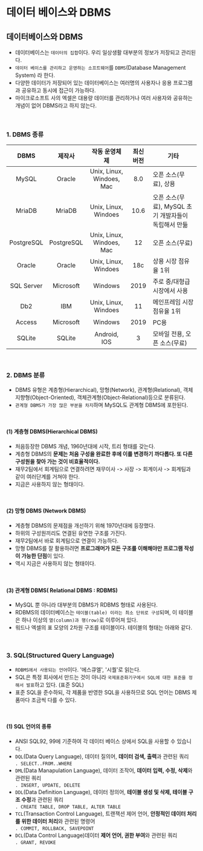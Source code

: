 # 데이터 베이스와 DBMS

## 데이터베이스와 DBMS
- 데이터베이스는 `데이터의 집합`이다. 우리 일상생활 대부분의 정보가 저장되고 관리된다.
- `데이터 베이스를 관리하고 운영하는 소프트웨어`를 `DBMS`(Database Management System) 라 한다.
- 다양한 데이터가 저장되어 있는 데이터베이스는 여러명의 사용자나 응용 프로그램과 공유하고 동시에 접근이 가능하다.
- 마이크로소프트 사의 엑셀은 대용량 데이터를 관리하거나 여러 사용자와 공유하는 개념이 없어 DBMS라고 하지 않는다.

<br />

### 1. DBMS 종류

DBMS|제작사|작동 운영체제|최신 버전|기타
:---:|:---:|:---:|:---:|---
MySQL|Oracle|Unix, Linux, Windoes, Mac|8.0|오픈 소스(무료), 상용
MriaDB|MriaDB|Unix, Linux, Windoes|10.6|오픈 소스(무료), MySQL 초기 개발자들이 독립해서 만듦
PostgreSQL|PostgreSQL|Unix, Linux, Windoes, Mac|12|오픈 소스(무료)
Oracle|Oracle|Unix, Linux, Windoes|18c|상용 시장 점유율 1위
SQL Server|Microsoft|Windows|2019|주로 중/대형급 시장에서 사용
Db2|IBM|Unix, Linux, Windoes|11|메인프레임 시장 점유율 1위
Access|Microsoft|Windows|2019|PC용
SQLite|SQLite|Android, IOS|3|모바일 전용, 오픈 소스(무료)

<br />

### 2. DBMS 분류
- DBMS 유형은 계층형(Hierarchical), 망형(Network), 관계형(Relational), 객체지향형(Object-Oriented), 객체관계형(Object-Relational)등으로 분류된다.
- `관계형 DBMS가 가장 많은 부분을 차지`하며  MySQL도 관계형 DBMS에 포한된다.

<br />

#### (1) 계층형 DBMS(Hierarchical DBMS) 
- 처음등장한 DBMS 개념, 1960년대에 시작, 트리 형태를 갖는다.
- 계층형 DBMS의 **문제는 처음 구성을 완료한 후에 이를 변경하기 까다롭다. 또 다른 구성원을 찾아 가는 것이 비효율적이다.**
- 재무2팀에서 회계팀으로 연결하려면 재무이사 -> 사장 -> 회계이사 -> 회계팀과 같이 여러단계를 거쳐야 한다.
- 지금은 사용하지 않는 형태이다.

<br />

#### (2) 망형 DBMS (Network DBMS) 
- 계층형 DBMS의 문제점을 개선하기 위해 1970년대에 등장했다.
- 하위의 구성원끼리도 연결된 유연한 구조를 가진다.
- 재무2팀에서 바로 회계팀으로 연결이 가능하다. 
- 망형 DBMS를 잘 활용하려면 **프로그래머가 모든 구조를 이해해야만 프로그램 작성이 가능한 단점**이 있다.
- 역시 지금은 사용하지 않는 형태이다.

<br />

#### (3) 관계형 DBMS( Relational DBMS : RDBMS)
- MySQL 뿐 아니라 대부분의 DBMS가 RDBMS 형태로 사용된다.
- RDBMS의 데이터베이스는 `테이블(table) 이라는 최소 단위로 구성`되며, 이 테이블은 하나 이상의 `열(column)과 행(row)`로 이루어져 있다.
- 워드나 엑셀의 표 모양의 2차원 구조를 테이블이다.  테이블의 형태는 아래와 같다.

<br />

### 3. SQL(Structured Query Language)
- `RDBMS에서 사용되는 언어`이다. '에스큐엘', '시퀄'로 읽는다.
- SQL은 특정 회사에서 만드는 것이 아니라 `국제표준화기구에서 SQL에 대한 표준을 정해서 발표`하고 있다. (표준 SQL)
- 표준 SQL을 준수하되, 각 제품을 반영한 SQL을 사용하므로 SQL 언어는 DBMS 제품마다 조금씩 다를 수 있다.

<br />

#### (1) SQL 언어의 종류

- ANSI SQL92, 99에 기준하여 각 데이터 베이스 상에서 SQL을 사용할 수 있습니다. 
- `DQL`(Data Query Language), 데이터 질의어, **데이터 검색, 출력**과 관련된 쿼리 <br />
    `. SELECT..FROM..WHERE` 
- `DML`(Data Manapulation Language), 데이터 조작어, **데이터 입력, 수정, 삭제**와 관련된 쿼리 <br />
    `. INSERT, UPDATE, DELETE`
- `DDL`(Data Definition Language), 데이터 정의어, **테이블 생성 및 삭제, 테이블 구조 수정**과 관련된 쿼리 <br />
    `. CREATE TABLE, DROP TABLE, ALTER TABLE`
- `TCL`(Transaction Control Language), 트랜잭션 제어 언어, **안정적인 데이터 처리를 위한 데이터 처리**와 관련된 명령어 <br />
    `. COMMIT, ROLLBACK, SAVEPOINT` 
- `DCL`(Data Control Language)데이터 **제어 언어, 권한 부여**와 관련된 쿼리 <br />
    `. GRANT, REVOKE`